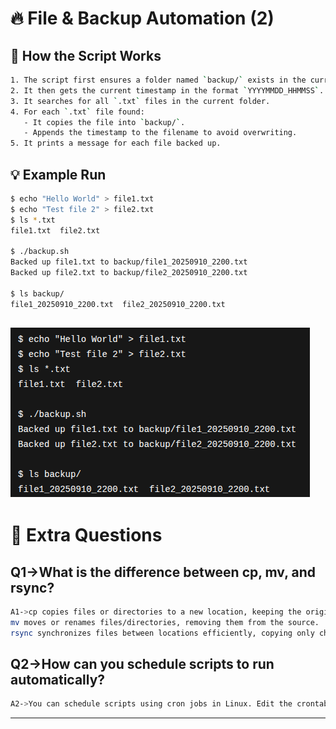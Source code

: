# 🔥 File & Backup Automation (2)
## 📜 How the Script Works
```bash
1. The script first ensures a folder named `backup/` exists in the current directory.
2. It then gets the current timestamp in the format `YYYYMMDD_HHMMSS`.
3. It searches for all `.txt` files in the current folder.
4. For each `.txt` file found:
   - It copies the file into `backup/`.
   - Appends the timestamp to the filename to avoid overwriting.
5. It prints a message for each file backed up.
```
## 💡 Example Run
```bash
$ echo "Hello World" > file1.txt
$ echo "Test file 2" > file2.txt
$ ls *.txt
file1.txt  file2.txt

$ ./backup.sh
Backed up file1.txt to backup/file1_20250910_2200.txt
Backed up file2.txt to backup/file2_20250910_2200.txt

$ ls backup/
file1_20250910_2200.txt  file2_20250910_2200.txt
```
![image](./images/abcd.png)
---
# 🚨 Extra Questions
## Q1->What is the difference between cp, mv, and rsync?
```bash
A1->cp copies files or directories to a new location, keeping the original.
mv moves or renames files/directories, removing them from the source.
rsync synchronizes files between locations efficiently, copying only changes, preserving permissions, timestamps, and supporting remote transfers. Unlike cp/mv, it’s ideal for backups and incremental updates.
```
## Q2->How can you schedule scripts to run automatically?
```bash
A2->You can schedule scripts using cron jobs in Linux. Edit the crontab with crontab -e and specify the schedule (minute, hour, day, month, weekday) followed by the script path. Alternatively, use systemd timers for more advanced scheduling, logging, and dependency management. Both enable automatic, recurring execution.
```
---